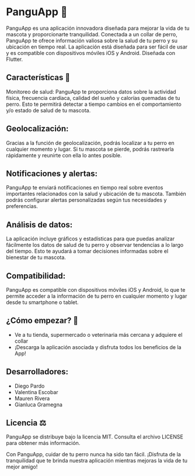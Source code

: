 # PanguApp 🐶
PanguApp es una aplicación innovadora diseñada para mejorar la vida de tu mascota y proporcionarte tranquilidad. Conectada a un collar de perro, PanguApp te ofrece información valiosa sobre la salud de tu perro y su ubicación en tiempo real. La aplicación está diseñada para ser fácil de usar y es compatible con dispositivos móviles iOS y Android. Diseñada con Flutter.

## Características 🌟
Monitoreo de salud: PanguApp te proporciona datos sobre la actividad física, frecuencia cardíaca, calidad del sueño y calorías quemadas de tu perro. Esto te permitirá detectar a tiempo cambios en el comportamiento y/o estado de salud de tu mascota.

## Geolocalización: 
Gracias a la función de geolocalización, podrás localizar a tu perro en cualquier momento y lugar. Si tu mascota se pierde, podrás rastrearla rápidamente y reunirte con ella lo antes posible.

## Notificaciones y alertas: 
PanguApp te enviará notificaciones en tiempo real sobre eventos importantes relacionados con la salud y ubicación de tu mascota. También podrás configurar alertas personalizadas según tus necesidades y preferencias.

## Análisis de datos: 
La aplicación incluye gráficos y estadísticas para que puedas analizar fácilmente los datos de salud de tu perro y observar tendencias a lo largo del tiempo. Esto te ayudará a tomar decisiones informadas sobre el bienestar de tu mascota.

## Compatibilidad: 
PanguApp es compatible con dispositivos móviles iOS y Android, lo que te permite acceder a la información de tu perro en cualquier momento y lugar desde tu smartphone o tablet.

## ¿Cómo empezar? 🚀
- Ve a tu tienda, supermercado o veterinaria más cercana y adquiere el collar
- ¡Descarga la aplicación asociada y disfruta todos los beneficios de la App!

## Desarrolladores:
- Diego Pardo 
- Valentina Escobar 
- Mauren Rivera
- Gianluca Gramegna

## Licencia ⚖️
PanguApp se distribuye bajo la licencia MIT. Consulta el archivo LICENSE para obtener más información.

Con PanguApp, cuidar de tu perro nunca ha sido tan fácil. ¡Disfruta de la tranquilidad que te brinda nuestra aplicación mientras mejoras la vida de tu mejor amigo!
